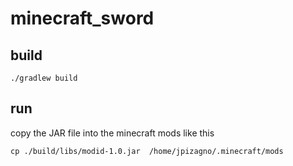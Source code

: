 # minecraft_sword

## build
```
./gradlew build
```

## run
copy the JAR file into the minecraft mods like this
```
cp ./build/libs/modid-1.0.jar  /home/jpizagno/.minecraft/mods

```